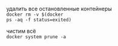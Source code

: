 удалить все остановленные контейнеры<br>
<code>docker rm -v $(docker ps -aq -f status=exited)</code>

чистим всё<br>
<code>docker system prune -a</code>
